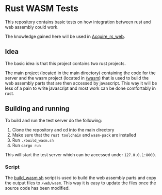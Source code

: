 # Rust WASM Tests
This repository contains basic tests on how integration between rust and web assembly could work.

The knowledge gained here will be used in [Acquire_rs_web](https://github.com/LMH01/Acquire_rs_web).

## Idea
The basic idea is that this project contains two rust projects. 

The main project (located in the main directory) containing the code for the server and the wasm project (located in [/wasm](/wasm)) that is used to build the web assembly parts that are then accessed by javascript. This way it will be less of a pain to write javascript and most work can be done comfortably in rust.

## Building and running
To build and run the test server do the following:

1. Clone the repository and cd into the main directory
2. Make sure that the `rust toolchain` and `wasm-pack` are installed
3. Run `./build_wasm.sh`
4. Run `cargo run`

This will start the test server which can be accessed under `127.0.0.1:8000`.

### Script
The [build_wasm.sh](build_wasm.sh) script is used to build the web assembly parts and copy the output files to `/web/wasm`. This way it is easy to update the files once the source code has been modified.
